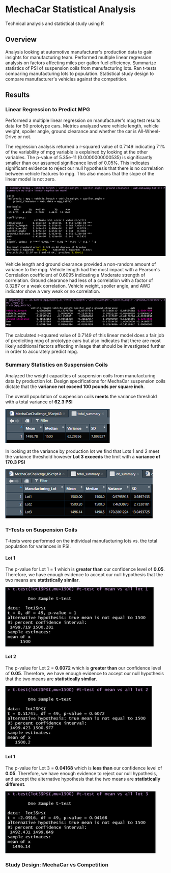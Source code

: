 # MechaCar Statistical Analysis
 Technical analysis and statistical study using R
 
## Overview
Analysis looking at automotive manufacturer's production data to gain insights for manufacturing team. Performed multiple linear regression analysis on factors affecting miles per gallon fuel efficiency. Summarize statistics of PSI of suspension coils from manufacturing lots. Ran t-tests comparing manufacturing lots to population. Statistical study design to compare manufacturer's vehicles against the competition.

## Results

### Linear Regression to Predict MPG

Performed a multiple linear regression on manufacturer's mpg test results data for 50 prototype cars. Metrics analyzed were vehicle length, vehicle weight, spoiler angle, ground clearance and whether the car is All-Wheel-Drive or not.  

The regression analysis returned a r-squared value of 0.7149 indicating 71% of the variability of mpg variable is explained by looking at the other variables. The p-value of 5.35e-11 (0.0000000000535) is significantly smaller than our assumed significance level of 0.05%. This indicates significant evidence to reject our null hypothesis that there is no correlation between vehicle features to mpg. This also means that the slope of the linear model is not zero.

![mpg](/images/summary_mpg_multi_lin_reg.png)

Vehicle length and ground clearance provided a non-random amount of variance to the mpg. Vehicle length had the most impact with a Pearson's Correlation coefficient of 0.6095 indicating a Moderate strength of correlation. Ground clearance had less of a correlation with a factor of 0.3287 or a weak correlation. Vehicle weight, spoiler angle, and AWD indicator show a very weak or no correlation.

![mpg_cor](/images/mpg_cor.png)

The calculated r-squared value of 0.7149 of this linear model does a fair job of prediciting mpg of prototype cars but also indicates that there are most likely additional factors affecting mileage that should be investigated further in order to accurately predict mpg.

### Summary Statistics on Suspension Coils

Analyzed the weight capacities of suspension coils from manufacturing data by production lot. Design specifications for MechaCar suspension coils dictate that the **variance not exceed 100 pounds per square inch**.

The overall population of suspension coils **meets** the variance threshold with a total variance of **62.3 PSI**

![summary_coils](/images/coil_summary.png)

In looking at the variance by production lot we find that Lots 1 and 2 meet the variance threshold however **Lot 3 exceeds** the limit with a **variance of 170.3 PSI**

![summary_coils_lot](/images/coil_lot_summary.png)

### T-Tests on Suspension Coils

T-tests were performed on the individual manufacturing lots vs. the total population for variances in PSI.

#### Lot 1

The p-value for Lot 1 = **1** which is **greater than** our confidence level of **0.05**. Therefore, we have enough evidence to accept our null hypothesis that the two means are **statistically similar**.

![ttest_lot1](/images/t_test_lot1.png)

#### Lot 2

The p-value for Lot 2 = **0.6072** which is **greater than** our confidence level of **0.05**. Therefore, we have enough evidence to accept our null hypothesis that the two means are **statistically similar**.

![ttest_lot2](/images/t_test_lot2.png)

#### Lot 1

The p-value for Lot 3 = **0.04168** which is **less than** our confidence level of **0.05**. Therefore, we have enough evidence to reject our null hypothesis, and accept the alternative hypothesis that the two means are **statistically different**.

![ttest_lot3](/images/t_test_lot3.png)


### Study Design: MechaCar vs Competition

